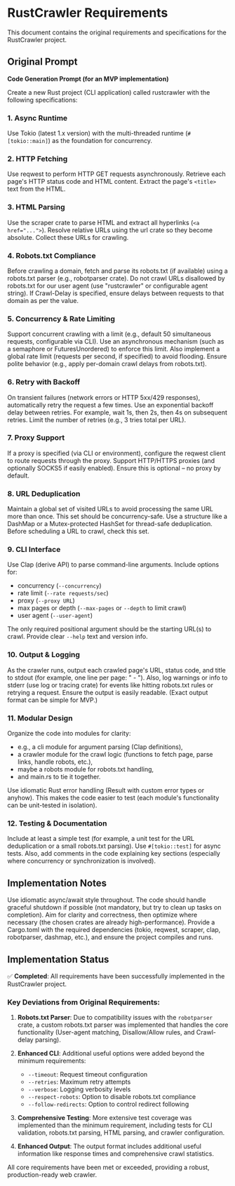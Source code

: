 # RustCrawler Requirements

This document contains the original requirements and specifications for the RustCrawler project.

## Original Prompt

**Code Generation Prompt (for an MVP implementation)**

Create a new Rust project (CLI application) called rustcrawler with the following specifications:

### 1. Async Runtime
Use Tokio (latest 1.x version) with the multi-threaded runtime (`#[tokio::main]`) as the foundation for concurrency.

### 2. HTTP Fetching
Use reqwest to perform HTTP GET requests asynchronously. Retrieve each page's HTTP status code and HTML content. Extract the page's `<title>` text from the HTML.

### 3. HTML Parsing
Use the scraper crate to parse HTML and extract all hyperlinks (`<a href="...">`). Resolve relative URLs using the url crate so they become absolute. Collect these URLs for crawling.

### 4. Robots.txt Compliance
Before crawling a domain, fetch and parse its robots.txt (if available) using a robots.txt parser (e.g., robotparser crate). Do not crawl URLs disallowed by robots.txt for our user agent (use "rustcrawler" or configurable agent string). If Crawl-Delay is specified, ensure delays between requests to that domain as per the value.

### 5. Concurrency & Rate Limiting
Support concurrent crawling with a limit (e.g., default 50 simultaneous requests, configurable via CLI). Use an asynchronous mechanism (such as a semaphore or FuturesUnordered) to enforce this limit. Also implement a global rate limit (requests per second, if specified) to avoid flooding. Ensure polite behavior (e.g., apply per-domain crawl delays from robots.txt).

### 6. Retry with Backoff
On transient failures (network errors or HTTP 5xx/429 responses), automatically retry the request a few times. Use an exponential backoff delay between retries. For example, wait 1s, then 2s, then 4s on subsequent retries. Limit the number of retries (e.g., 3 tries total per URL).

### 7. Proxy Support
If a proxy is specified (via CLI or environment), configure the reqwest client to route requests through the proxy. Support HTTP/HTTPS proxies (and optionally SOCKS5 if easily enabled). Ensure this is optional – no proxy by default.

### 8. URL Deduplication
Maintain a global set of visited URLs to avoid processing the same URL more than once. This set should be concurrency-safe. Use a structure like a DashMap or a Mutex-protected HashSet for thread-safe deduplication. Before scheduling a URL to crawl, check this set.

### 9. CLI Interface
Use Clap (derive API) to parse command-line arguments. Include options for:
- concurrency (`--concurrency`)
- rate limit (`--rate requests/sec`)
- proxy (`--proxy URL`)
- max pages or depth (`--max-pages` or `--depth` to limit crawl)
- user agent (`--user-agent`)

The only required positional argument should be the starting URL(s) to crawl. Provide clear `--help` text and version info.

### 10. Output & Logging
As the crawler runs, output each crawled page's URL, status code, and title to stdout (for example, one line per page: "  - "). Also, log warnings or info to stderr (use log or tracing crate) for events like hitting robots.txt rules or retrying a request. Ensure the output is easily readable. (Exact output format can be simple for MVP.)

### 11. Modular Design
Organize the code into modules for clarity:
- e.g., a cli module for argument parsing (Clap definitions),
- a crawler module for the crawl logic (functions to fetch page, parse links, handle robots, etc.),
- maybe a robots module for robots.txt handling,
- and main.rs to tie it together. 

Use idiomatic Rust error handling (Result with custom error types or anyhow). This makes the code easier to test (each module's functionality can be unit-tested in isolation).

### 12. Testing & Documentation
Include at least a simple test (for example, a unit test for the URL deduplication or a small robots.txt parsing). Use `#[tokio::test]` for async tests. Also, add comments in the code explaining key sections (especially where concurrency or synchronization is involved).

## Implementation Notes

Use idiomatic async/await style throughout. The code should handle graceful shutdown if possible (not mandatory, but try to clean up tasks on completion). Aim for clarity and correctness, then optimize where necessary (the chosen crates are already high-performance). Provide a Cargo.toml with the required dependencies (tokio, reqwest, scraper, clap, robotparser, dashmap, etc.), and ensure the project compiles and runs.

## Implementation Status

✅ **Completed**: All requirements have been successfully implemented in the RustCrawler project.

### Key Deviations from Original Requirements:

1. **Robots.txt Parser**: Due to compatibility issues with the `robotparser` crate, a custom robots.txt parser was implemented that handles the core functionality (User-agent matching, Disallow/Allow rules, and Crawl-delay parsing).

2. **Enhanced CLI**: Additional useful options were added beyond the minimum requirements:
   - `--timeout`: Request timeout configuration
   - `--retries`: Maximum retry attempts
   - `--verbose`: Logging verbosity levels
   - `--respect-robots`: Option to disable robots.txt compliance
   - `--follow-redirects`: Option to control redirect following

3. **Comprehensive Testing**: More extensive test coverage was implemented than the minimum requirement, including tests for CLI validation, robots.txt parsing, HTML parsing, and crawler configuration.

4. **Enhanced Output**: The output format includes additional useful information like response times and comprehensive crawl statistics.

All core requirements have been met or exceeded, providing a robust, production-ready web crawler.